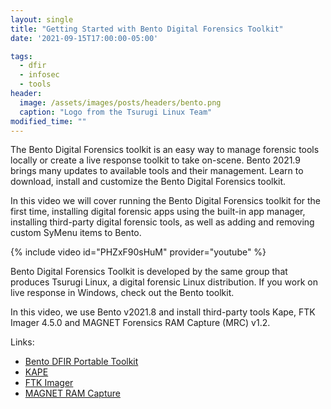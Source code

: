 ```yaml
---
layout: single
title: "Getting Started with Bento Digital Forensics Toolkit"
date: '2021-09-15T17:00:00-05:00'

tags:
  - dfir
  - infosec
  - tools
header:
  image: /assets/images/posts/headers/bento.png
  caption: "Logo from the Tsurugi Linux Team"
modified_time: ""
---
```


The Bento Digital Forensics toolkit is an easy way to manage forensic tools locally or create a live response toolkit to take on-scene. Bento 2021.9 brings many updates to available tools and their management. Learn to download, install and customize the Bento Digital Forensics toolkit.

In this video we will cover running the Bento Digital Forensics toolkit for the first time, installing digital forensic apps using the built-in app manager, installing third-party digital forensic tools, as well as adding and removing custom SyMenu items to Bento.

{% include video id="PHZxF90sHuM" provider="youtube" %}

Bento Digital Forensics Toolkit is developed by the same group that produces Tsurugi Linux, a digital forensic Linux distribution. If you work on live response in Windows, check out the Bento toolkit.

In this video, we use Bento v2021.8 and install third-party tools Kape, FTK Imager 4.5.0 and MAGNET Forensics RAM Capture (MRC) v1.2.

Links:

* [Bento DFIR Portable Toolkit](https://tsurugi-linux.org/documentation_bento_toolkit.php)
* [KAPE](https://www.kroll.com/en/insights/publications/cyber/kroll-artifact-parser-extractor-kape) 
* [FTK Imager](https://www.exterro.com/ftk-imager) 
* [MAGNET RAM Capture](https://www.magnetforensics.com/resources/magnet-ram-capture/)